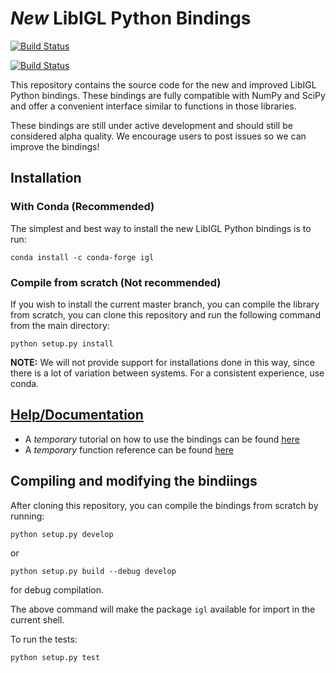 # *New* LibIGL Python Bindings
[![Build Status](https://travis-ci.com/geometryprocessing/libigl-python-bindings.svg?branch=master)](https://travis-ci.com/geometryprocessing/libigl-python-bindings)
<!-- [![Build status](https://ci.appveyor.com/api/projects/status/gti6d6encnc6akvr?svg=true)](https://ci.appveyor.com/project/teseoch/libigl-python-bindings) -->
[![Build Status](https://dev.azure.com/geometryprocessing/igl-python/_apis/build/status/geometryprocessing.libigl-python-bindings?branchName=master)](https://dev.azure.com/geometryprocessing/igl-python/_build/latest?definitionId=1&branchName=master)

This repository contains the source code for the new and improved LibIGL Python bindings. These bindings are fully compatible with NumPy and SciPy and offer a convenient interface similar to functions in those libraries.

These bindings are still under active development and should still be considered alpha quality. We encourage users to post issues so we can improve the bindings!

## Installation

### With Conda (Recommended)
The simplest and best way to install the new LibIGL Python bindings is to run:
```
conda install -c conda-forge igl
```

### Compile from scratch (Not recommended)
If you wish to install the current master branch, you can compile the library from scratch, you can clone this repository and run the following command from the main directory:
```
python setup.py install
```

**NOTE:** We will not provide support for installations done in this way, since there is a lot of variation between systems. For a consistent experience, use conda.

## [Help/Documentation](https://geometryprocessing.github.io/libigl-python-bindings/tutorials/)
* A *temporary* tutorial on how to use the bindings can be found [here](https://geometryprocessing.github.io/libigl-python-bindings/tutorials/)
* A *temporary* function reference can be found [here](https://geometryprocessing.github.io/libigl-python-bindings/igl_docs/)


## Compiling and modifying the bindiings
After cloning this repository, you can compile the bindings from scratch by running:
```
python setup.py develop
```
or
```
python setup.py build --debug develop
```
for debug compilation.

The above command will make the package `igl` available for import in the current shell.

To run the tests:
```
python setup.py test
```



